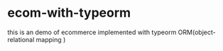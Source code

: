 # ecom-with-typeorm
this is an demo of ecommerce implemented with typeorm ORM(object-relational mapping )
